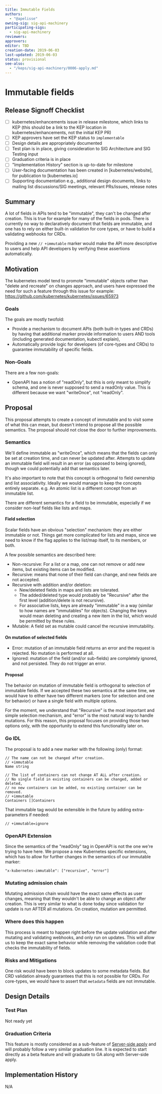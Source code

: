 ```yaml
---
title: Immutable Fields
authors:
  - "@apelisse"
owning-sig: sig-api-machinery
participating-sigs:
  - sig-api-machinery
reviewers:
approvers:
editor: TBD
creation-date: 2019-06-03
last-updated: 2019-06-03
status: provisional
see-also:
  - "/keps/sig-api-machinery/0006-apply.md"
---
```


# Immutable fields

## Release Signoff Checklist

- [ ] kubernetes/enhancements issue in release milestone, which links to KEP (this should be a link to the KEP location in kubernetes/enhancements, not the initial KEP PR)
- [ ] KEP approvers have set the KEP status to `implementable`
- [ ] Design details are appropriately documented
- [ ] Test plan is in place, giving consideration to SIG Architecture and SIG Testing input
- [ ] Graduation criteria is in place
- [ ] "Implementation History" section is up-to-date for milestone
- [ ] User-facing documentation has been created in [kubernetes/website], for publication to [kubernetes.io]
- [ ] Supporting documentation e.g., additional design documents, links to mailing list discussions/SIG meetings, relevant PRs/issues, release notes

## Summary

A lot of fields in APIs tend to be "immutable", they can't be changed after
creation. This is true for example for many of the fields in pods. There is
currently no way to declaratively document that fields are immutable, and one
has to rely on either built-in validation for core types, or have to build a
validating webhooks for CRDs.

Providing a new `// +immutable` marker would make the API more descriptive to
users and help API developers by verifying these assertions automatically.

## Motivation

The kubernetes model tend to promote "immutable" objects rather than "delete and
recreate" on changes approach, and users have expressed the need for such a
feature through this issue for example:
https://github.com/kubernetes/kubernetes/issues/65973

### Goals

The goals are mostly twofold:
- Provide a mechanism to document APIs (both built-in types and CRDs) by having
  that additional marker provide information to users AND tools (including
  generated documentation, kubectl explain),
- Automatically provide logic for developers (of core-types and CRDs) to
  guarantee immutability of specific fields.

### Non-Goals

There are a few non-goals:
- OpenAPI has a notion of "readOnly", but this is only meant to simplify schema,
  and one is never supposed to send a readOnly value. This is different because
  we want "writeOnce", not "readOnly".

## Proposal

This proposal attempts to create a concept of immutable and to visit some of
what this can mean, but doesn't intend to propose all the possible
semantics. The proposal should not close the door to further improvements.

### Semantics

We'll define immutable as "writeOnce", which means that the fields can only be
set at creation time, and can never be updated after. Attempts to update an
immutable field will result in an error (as opposed to being ignored), though we
could potentially add that semantics later.

It's also important to note that this concept is orthogonal to field ownership
and list associativity. Ideally we would manage to keep the concepts entirely
separate. e.g. An atomic list is a different concept from an immutable list.

There are different semantics for a field to be immutable, especially if we
consider non-leaf fields like lists and maps.

#### Field selection

Scalar fields have an obvious "selection" mechanism: they are either immutable
or not. Things get more complicated for lists and maps, since we need to know if
the flag applies to the list/map itself, to its members, or both.

A few possible semantics are described here:

- Non-recursive: For a list or a map, one can not remove or add new items, but
  existing items can be modified.
- Recursive: means that none of their field can change, and new fields are not
  accepted.
- Recursive with addition and/or deletion:
  - New/deleted fields in maps and lists are tolerated.
  - The added/deleted type would probably be "Recursive" after the first level
    (addition/delete is not recursive).
  - For associative lists, keys are already "immutable" in a way (similar to how
    names are "immutables" for objects). Changing the keys would mean deleting
    and creating a new item in the list, which would be permitted by these
    rules.
- Mutable: A field set as mutable could cancel the recursive immutability.

#### On mutation of selected fields

- Error: mutation of an immutable field returns an error and the request is
  rejected. No mutation is performed at all.
- Ignored: mutation of the field (and/or sub-fields) are completely ignored, and
  not persisted. They do not trigger an error.

#### Proposal

The behavior on mutation of immutable field is orthogonal to selection of
immutable fields. If we accepted these two semantics at the same time, we would
have to either have two different markers (one for selection and one for
behavior) or have a single field with multiple options.

For the moment, we understand that "Recursive" is the most important and simple
selection mechanism, and "error" is the most natural way to handle
mutations. For this reason, this proposal focuses on providing those two options
only, with the opportunity to extend this functionality later on.

### Go IDL

The proposal is to add a new marker with the following (only) format:

```
// The name can not be changed after creation.
// +immutable
Name string

// The list of containers can not change AT ALL after creation.
// No single field in existing containers can be changed, added or deleted,
// no new containers can be added, no existing container can be removed.
// +immutable
Containers []Containers
```

That immutable tag would be extensible in the future by adding extra-parameters if needed:
```
// +immutable=ignore
```

### OpenAPI Extension

Since the semantics of the "readOnly" tag in OpenAPI is not the one we're trying
to have here.  We propose a new Kubernetes specific extensions, which has to
allow for further changes in the semantics of our immutable marker:
```
"x-kubernetes-immutable": ["recursive", "error"]
```

### Mutating admission chain

Mutating admission chain would have the exact same effects as user changes,
meaning that they wouldn't be able to change an object after creation. This is
very similar to what is done today since validation for update is run AFTER all
mutations. On creation, mutation are permitted.

### Where does this happen

This process is meant to happen right before the update validation and after
mutating and validating webhooks, and only run on updates. This will allow us to
keep the exact same behavior while removing the validation code that checks the
immutability of fields.

### Risks and Mitigations

One risk would have been to block updates to some metadata fields. But CRD
validation already guarantees that this is not possible for CRDs.  For
core-types, we would have to assert that `metadata` fields are not immutable.

## Design Details

### Test Plan

Not ready yet

### Graduation Criteria

This feature is mostly considered as a sub-feature of [Server-side
apply](https://github.com/kubernetes/enhancement/pull/555) and will probably
follow a very similar graduation line. It is expected to start directly as a
beta feature and will graduate to GA along with Server-side apply.

## Implementation History

N/A
